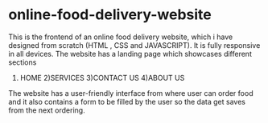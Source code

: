 # online-food-delivery-website
This is the frontend of an online food delivery website, which i have designed from scratch (HTML , CSS and JAVASCRIPT). It is fully responsive in all devices.
The website has a landing page which showcases different sections
1) HOME
2)SERVICES
3)CONTACT US
4)ABOUT US

The website has a user-friendly interface from where user can order food and it also contains a form to be filled by the user so the data get saves from the next ordering.
